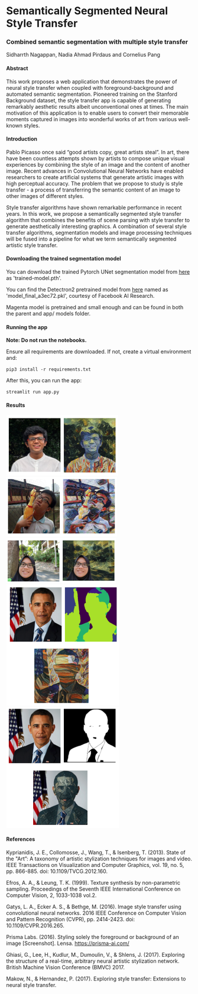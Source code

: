 # Semantically Segmented Neural Style Transfer
### Combined semantic segmentation with multiple style transfer

Sidharrth Nagappan, Nadia Ahmad Pirdaus and Cornelius Pang

#### Abstract

This work proposes a web application that demonstrates the power of neural style transfer when coupled with foreground-background and automated semantic segmentation. Pioneered training on the Stanford Background dataset, the style transfer app is capable of generating remarkably aesthetic results albeit unconventional ones at times. The main motivation of this application is to enable users to convert their memorable moments captured in images into wonderful works of art from various well-known styles.

#### Introduction

Pablo Picasso once said “good artists copy, great artists steal”. In art, there have been countless attempts shown by artists to compose unique visual experiences by combining the style of an image and the content of another image. Recent advances in Convolutional Neural Networks have enabled researchers to create artificial systems that generate artistic images with high perceptual accuracy. The problem that we propose to study is style transfer - a process of transferring the semantic content of an image to other images of different styles.

Style transfer algorithms have shown remarkable performance in recent years. In this work, we propose a semantically segmented style transfer algorithm that combines the benefits of scene parsing with style transfer to generate aesthetically interesting graphics. A combination of several style transfer algorithms, segmentation models and image processing techniques will be fused into a pipeline for what we term semantically segmented artistic style transfer.

#### Downloading the trained segmentation model

You can download the trained Pytorch UNet segmentation model from [here](https://drive.google.com/file/d/1h0dt6X_ZKuc_fgcpMSkLlM6sbrfX7xLd/view?usp=sharing) as 'trained-model.pth'.

You can find the Detectron2 pretrained model from [here](https://drive.google.com/file/d/1h0dt6X_ZKuc_fgcpMSkLlM6sbrfX7xLd/view?usp=sharing) named as 'model_final_a3ec72.pkl', courtesy of Facebook AI Research.

Magenta model is pretrained and small enough and can be found in both the parent and app/ models folder.

#### Running the app

**Note: Do not run the notebooks.**

Ensure all requirements are downloaded. If not, create a virtual environment and:

```
pip3 install -r requirements.txt
```

After this, you can run the app:

```
streamlit run app.py
```

#### Results

<img src="./sid.png">
<br/>

<img src="./corn.png">
<br />

<img src="./nadia.png">
<br />

<img src="./obama.png">
<br />

<img src="./obama-2.png">
<br />

#### References

Kyprianidis, J. E., Collomosse, J., Wang, T., & Isenberg, T. (2013). State of the "Art”: A taxonomy of artistic stylization techniques for images and video. IEEE Transactions on Visualization and Computer Graphics, vol. 19, no. 5, pp. 866-885. doi: 10.1109/TVCG.2012.160.

Efros, A. A., & Leung, T. K. (1999). Texture synthesis by non-parametric sampling. Proceedings of the Seventh IEEE International Conference on Computer Vision, 2, 1033-1038 vol.2.

Gatys, L. A., Ecker A. S., & Bethge, M. (2016). Image style transfer using convolutional neural networks. 2016 IEEE Conference on Computer Vision and Pattern Recognition (CVPR), pp. 2414-2423. doi: 10.1109/CVPR.2016.265.

Prisma Labs. (2016). Styling solely the foreground or background of an image [Screenshot]. Lensa. https://prisma-ai.com/


Ghiasi, G., Lee, H., Kudlur, M., Dumoulin, V., & Shlens, J. (2017). Exploring the structure of a real-time, arbitrary neural artistic stylization network. British Machine Vision Conference (BMVC) 2017.

Makow, N., & Hernandez, P. (2017). Exploring style transfer: Extensions to neural style transfer.
